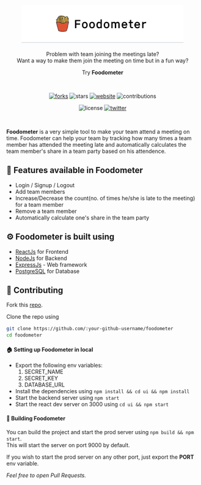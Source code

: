 <!-- # ![Foodometer](https://img.icons8.com/doodle/30/000000/french-fries.png) Foodometer -->
<p align="center">
 <a href="https://foodometer.herokuapp.com"><img src="assets/foodometer.png" alt="foodometer.png" height="100" /></a>
 <br />
 <br />
 Problem with team joining the meetings late?
 <br />
 Want a way to make them join the meeting on time but in a fun way? 
 <br />
 <p align="center">Try <strong>Foodometer</strong></p>
 <br />
 <p align="center">
  <a href="https://github.com/abhilashkasula/foodometer/fork"><img src="https://img.shields.io/github/forks/abhilashkasula/foodometer?color=ff69b4&style=for-the-badge" alt="forks"/></a>
  <img src="https://img.shields.io/github/stars/abhilashkasula/foodometer?color=fdbf2c&style=for-the-badge" alt="stars"/>
  <a href="https://img.shields.io/twitter/follow/_abhilashkasula?logo=twitter&style=for-the-badge" alt="stars"/></a>
  <a href="https://foodometer.herokuapp.com"><img src="https://img.shields.io/website?style=for-the-badge&up_message=online&url=https%3A%2F%2Ffoodometer.herokuapp.com" alt="website"/></a>
  <img src="https://img.shields.io/badge/contributions-open-important?style=for-the-badge" alt="contributions"/>
 </p>
 <p align="center">
  <img src="https://img.shields.io/github/license/abhilashkasula/foodometer?style=for-the-badge" alt="license"/>
  <a href="https://twitter.com/_abhilashkasula"><img src="https://img.shields.io/twitter/follow/_abhilashkasula?color=009afe&label=%40_abhilashkasula&logo=twitter&style=for-the-badge" alt="twitter"/></a>
 </p>
 <br/>
</p>

**Foodometer** is a very simple tool to make your team attend a meeting on time.
Foodometer can help your team by tracking how many times a team member has attended the meeting late and automatically calculates the team member's share in a team party based on his attendence.

## 🥳 Features available in Foodometer

 - Login / Signup / Logout
 - Add team members
 - Increase/Decrease the count(no. of times he/she is late to the meeting) for a team member
 - Remove a team member
 - Automatically calculate one's share in the team party

## ⚙️ Foodometer is built using

- [ReactJs](https://reactjs.org) for Frontend
- [NodeJs](https://nodejs.org) for Backend
- [ExpressJs](https://expressjs.com/) - Web framework
- [PostgreSQL](https://www.postgresql.org/) for Database

## 🤩 Contributing

Fork this [repo](https://github.com/abhilashkasula/foodometer/fork).

Clone the repo using
```bash
git clone https://github.com/:your-github-username/foodometer
cd foodometer
```

#### 🏠 Setting up Foodometer in local

 - Export the following env variables:
   1. SECRET_NAME
   2. SECRET_KEY
   3. DATABASE_URL
 - Install the dependencies using `npm install && cd ui && npm install`
 - Start the backend server using `npm start`
 - Start the react dev server on 3000 using `cd ui && npm start`

#### 🔨 Building Foodometer

You can build the project and start the prod server using `npm build && npm start`. \
This will start the server on port 9000 by default.

If you wish to start the prod server on any other port, just export the **PORT** env variable.

_Feel free to open Pull Requests._
